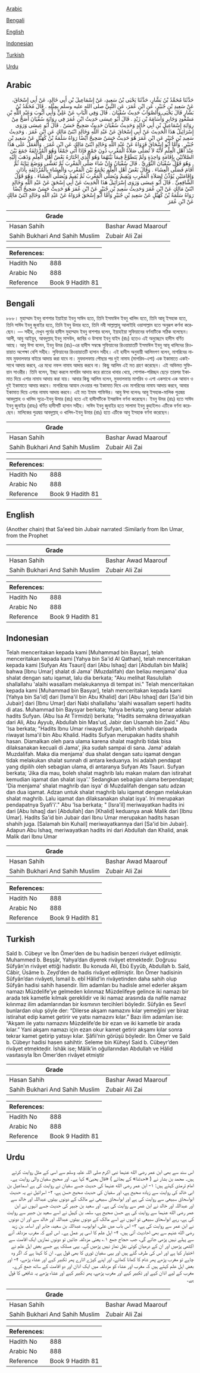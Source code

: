 [Arabic](#arabic)

[Bengali](#bengali)

[English](#english)

[Indonesian](#indonesian)

[Turkish](#turkish)

[Urdu](#urdu)

## Arabic


<div dir="rtl" lang="ar" style={{fontSize:'larger',backgroundColor:'#f8f9fa',padding:20}}>
حَدَّثَنَا مُحَمَّدُ بْنُ بَشَّارٍ، حَدَّثَنَا يَحْيَى بْنُ سَعِيدٍ، عَنْ إِسْمَاعِيلَ بْنِ أَبِي خَالِدٍ، عَنْ أَبِي إِسْحَاقَ، عَنْ سَعِيدِ بْنِ جُبَيْرٍ، عَنِ ابْنِ عُمَرَ، عَنِ النَّبِيِّ صلى الله عليه وسلم بِمِثْلِهِ ‏.‏ قَالَ مُحَمَّدُ بْنُ بَشَّارٍ قَالَ يَحْيَى وَالصَّوَابُ حَدِيثُ سُفْيَانَ ‏.‏ قَالَ وَفِي الْبَابِ عَنْ عَلِيٍّ وَأَبِي أَيُّوبَ وَعَبْدِ اللَّهِ بْنِ مَسْعُودٍ وَجَابِرٍ وَأُسَامَةَ بْنِ زَيْدٍ ‏.‏ قَالَ أَبُو عِيسَى حَدِيثُ ابْنِ عُمَرَ فِي رِوَايَةِ سُفْيَانَ أَصَحُّ مِنْ رِوَايَةِ إِسْمَاعِيلَ بْنِ أَبِي خَالِدٍ وَحَدِيثُ سُفْيَانَ حَدِيثٌ صَحِيحٌ حَسَنٌ ‏.‏ قَالَ أَبُو عِيسَى وَرَوَى إِسْرَائِيلُ هَذَا الْحَدِيثَ عَنْ أَبِي إِسْحَاقَ عَنْ عَبْدِ اللَّهِ وَخَالِدٍ ابْنَىْ مَالِكٍ عَنِ ابْنِ عُمَرَ ‏.‏ وَحَدِيثُ سَعِيدِ بْنِ جُبَيْرٍ عَنِ ابْنِ عُمَرَ هُوَ حَدِيثٌ حَسَنٌ صَحِيحٌ أَيْضًا رَوَاهُ سَلَمَةُ بْنُ كُهَيْلٍ عَنْ سَعِيدِ بْنِ جُبَيْرٍ ‏.‏ وَأَمَّا أَبُو إِسْحَاقَ فَرَوَاهُ عَنْ عَبْدِ اللَّهِ وَخَالِدٍ ابْنَىْ مَالِكٍ عَنِ ابْنِ عُمَرَ ‏.‏ وَالْعَمَلُ عَلَى هَذَا عِنْدَ أَهْلِ الْعِلْمِ لأَنَّهُ لاَ تُصَلَّى صَلاَةُ الْمَغْرِبِ دُونَ جَمْعٍ فَإِذَا أَتَى جَمْعًا وَهُوَ الْمُزْدَلِفَةُ جَمَعَ بَيْنَ الصَّلاَتَيْنِ بِإِقَامَةٍ وَاحِدَةٍ وَلَمْ يَتَطَوَّعْ فِيمَا بَيْنَهُمَا وَهُوَ الَّذِي اخْتَارَهُ بَعْضُ أَهْلِ الْعِلْمِ وَذَهَبَ إِلَيْهِ ‏.‏ وَهُوَ قَوْلُ سُفْيَانَ الثَّوْرِيِّ ‏.‏ قَالَ سُفْيَانُ وَإِنْ شَاءَ صَلَّى الْمَغْرِبَ ثُمَّ تَعَشَّى وَوَضَعَ ثِيَابَهُ ثُمَّ أَقَامَ فَصَلَّى الْعِشَاءَ ‏.‏ وَقَالَ بَعْضُ أَهْلِ الْعِلْمِ يَجْمَعُ بَيْنَ الْمَغْرِبِ وَالْعِشَاءِ بِالْمُزْدَلِفَةِ بِأَذَانٍ وَإِقَامَتَيْنِ يُؤَذِّنُ لِصَلاَةِ الْمَغْرِبِ وَيُقِيمُ وَيُصَلِّي الْمَغْرِبَ ثُمَّ يُقِيمُ وَيُصَلِّي الْعِشَاءَ ‏.‏ وَهُوَ قَوْلُ الشَّافِعِيِّ ‏.‏ قَالَ أَبُو عِيسَى وَرَوَى إِسْرَائِيلُ هَذَا الْحَدِيثَ عَنْ أَبِي إِسْحَقَ عَنْ عَبْدِ اللَّهِ وَخَالِدٍ ابْنَيْ مَالِكٍ عَنْ ابْنِ عُمَرَ وَحَدِيثُ سَعِيدِ بْنِ جُبَيْرٍ عَنْ ابْنِ عُمَرَ هُوَ حَدِيثٌ حَسَنٌ صَحِيحٌ أَيْضًا رَوَاهُ سَلَمَةُ بْنُ كُهَيْلٍ عَنْ سَعِيدِ بْنِ جُبَيْرٍ وَأَمَّا أَبُو إِسْحَقَ فَرَوَاهُ عَنْ عَبْدِ اللَّهِ وَخَالِدٍ ابْنَيْ مَالِكٍ عَنْ ابْنِ عُمَرَ
</div>
<div style={{backgroundColor:'#f8f9fa',padding:20, marginBottom: 10}}><table> <thead> <tr> <th>Grade</th> <th></th> </tr> </thead> <tbody> <tr><td>Hasan Sahih</td><td>Bashar Awad Maarouf</td></tr><tr><td>Sahih Bukhari And Sahih Muslim</td><td>Zubair Ali Zai</td></tr></tbody></table><table> <thead> <tr> <th>References:</th> <th></th> </tr> </thead> <tbody><tr><td>Hadith No</td><td>888</td></tr><tr><td>Arabic No</td><td>888</td></tr><tr><td>Reference</td><td>Book 9 Hadith 81</td></tr></tbody></table></div>

## Bengali


<div dir="ltr" lang="bn" style={{fontSize:'larger',backgroundColor:'#f8f9fa',padding:20}}>
৮৮৮। মুহাম্মাদ ইবনু বাশশার ইয়াইয়া ইবনু সাঈদ হতে, তিনি ইসমাঈল ইবনু খালিদ হতে, তিনি আবূ ইসহাক হতে, তিনি সাঈদ ইবনু জুবাইর হতে, তিনি ইবনু উমার হতে, তিনি নবী সাল্লাল্লাহু আলাইহি ওয়াসাল্লাম হতে অনুরূপ কর্ণনা করেছেন। — সহীহ, দেখুন পূর্বের হাদীস মুহাম্মাদ ইবনু বাশশার বলেন, ইয়াহইয়া সুফিয়ানের বর্ণনাটিকে সঠিক বলেছেন। আলী, আবু আইয়ুব, আবদুল্লাহ্ ইবনু মাসউদ, জাবির ও উসামা ইবনু যাইদ (রাঃ) হতেও এই অনুচ্ছেদে হাদীস বর্ণিত আছে। আবু ঈসা বলেন, ইবনু উমর (রাঃ)-এর হাদীস সম্বন্ধে সুফিয়ানের রিওয়ায়াতটি ইসমাঈল ইবনু আবূ খালিদের রিওয়ায়াত অপেক্ষা বেশি সহীহ। সুফিয়ানের রিওয়ায়াতটি হাসান সহীহ। এই হাদীস অনুযায়ী আলিমগণ বলেন, মাগরিবের নামায মুযদালফার বাইরে আদায় করা যাবে না। মুযদালফায় পৌছার পর দুই নামায (মাগরিব-এশা) এক ইকামাতে একইসাথে আদায় করবে, এর মধ্যে নফল নামায আদায় করবে না। কিছু আলিম এই মত গ্রহণ করেছেন। এই অভিমত সুফিয়ান সাওরীর। তিনি বলেন, ইচ্ছা করলে মাগরিব আদায় করে রাতের খাবার খেয়ে, পোশাক-পরিচ্ছদ ছেড়ে তারপর ইকামাত দিয়ে এশার নামায আদায় করা যায়। আবার কিছু আলিম বলেন, মুযদালফায় মাগরিব ও এশা একসাথে এক আযান ও দুই ইকামাতে আদায় করবে। মাগরিবের আযান দেওয়ার পর ইকামাত দিবে এবং মাগরিবের নামায আদায় করবে, আবার ইকামাত দিয়ে এশার নামায আদায় করবে। এই মত ইমাম শাফিঈর। আবু ঈসা বলেনঃ আবু ইসহাক-মালিক পুত্রদ্বয় আবদুল্লাহ ও খালিদ সূত্রে-ইবনু উমার (রাঃ) হতে এই হাদীসটিকে ইসরাঈল বর্ণনা করেছেন। ইবনু উমর (রাঃ) হতে সাঈদ ইবনু জুবাইর (রাহঃ) বর্ণিত হাদীসটি হাসান সহীহ। সাঈদ ইবনু জুবাইর হতে সালামা ইবনু কুহাইলও এটিকে বর্ণনা করেছেন। মালিকের পুত্রদ্বয় আবদুল্লাহ্ ও খালিদ-ইবনু উমার (রাঃ) হতে এটিকে আবু ইসহাক বর্ণনা করেছেন।
</div>
<div style={{backgroundColor:'#f8f9fa',padding:20, marginBottom: 10}}><table> <thead> <tr> <th>Grade</th> <th></th> </tr> </thead> <tbody> <tr><td>Hasan Sahih</td><td>Bashar Awad Maarouf</td></tr><tr><td>Sahih Bukhari And Sahih Muslim</td><td>Zubair Ali Zai</td></tr></tbody></table><table> <thead> <tr> <th>References:</th> <th></th> </tr> </thead> <tbody><tr><td>Hadith No</td><td>888</td></tr><tr><td>Arabic No</td><td>888</td></tr><tr><td>Reference</td><td>Book 9 Hadith 81</td></tr></tbody></table></div>

## English


<div dir="ltr" lang="en" style={{fontSize:'larger',backgroundColor:'#f8f9fa',padding:20}}>
(Another chain) that Sa'eed bin Jubair narrated :Similarly from Ibn Umar, from the Prophet
</div>
<div style={{backgroundColor:'#f8f9fa',padding:20, marginBottom: 10}}><table> <thead> <tr> <th>Grade</th> <th></th> </tr> </thead> <tbody> <tr><td>Hasan Sahih</td><td>Bashar Awad Maarouf</td></tr><tr><td>Sahih Bukhari And Sahih Muslim</td><td>Zubair Ali Zai</td></tr></tbody></table><table> <thead> <tr> <th>References:</th> <th></th> </tr> </thead> <tbody><tr><td>Hadith No</td><td>888</td></tr><tr><td>Arabic No</td><td>888</td></tr><tr><td>Reference</td><td>Book 9 Hadith 81</td></tr></tbody></table></div>

## Indonesian


<div dir="ltr" lang="id" style={{fontSize:'larger',backgroundColor:'#f8f9fa',padding:20}}>
Telah menceritakan kepada kami [Muhammad bin Baysar], telah menceritakan kepada kami [Yahya bin Sa'id Al Qathan], telah menceritakan kepada kami [Sufyan Ats Tsauri] dari [Abu Ishaq] dari [Abdullah bin Malik] bahwa [Ibnu Umar] shalat di Jama' (Muzdalifah) dan beliau menjama' dua shalat dengan satu iqamat, lalu dia berkata; "Aku melihat Rasulullah shallallahu 'alaihi wasallam melakukannya di tempat ini." Telah menceritakan kepada kami [Muhammad bin Basyar], telah menceritakan kepada kami [Yahya bin Sa'id] dari [Isma'il bin Abu Khalid] dari [Abu Ishaq] dari [Sa'id bin Jubair] dari [Ibnu Umar] dari Nabi shallallahu 'alaihi wasallam seperti hadits di atas. Muhammad bin Baysyar berkata; Yahya berkata; yang benar adalah hadits Sufyan. (Abu Isa At Tirmidzi) berkata; "Hadits semakna diriwayatkan dari Ali, Abu Ayyub, Abdullah bin Mas'ud, Jabir dan Usamah bin Zaid." Abu 'Isa berkata; "Hadits Ibnu Umar riwayat Sufyan, lebih shohih daripada riwayat Isma'il bin Abu Khalid. Hadits Sufyan merupakan hadits shahih hasan. Diamalkan oleh para ulama karena shalat maghrib tidak bisa dilaksanakan kecuali di Jama', jika sudah sampai di sana. Jama' adalah Muzdalifah. Maka dia menjama' dua shalat dengan satu iqamat dengan tidak melakukan shalat sunnah di antara keduanya. Ini adalah pendapat yang dipilih oleh sebagian ulama, di antaranya Sufyan Ats Tsauri. Sufyan berkata; 'Jika dia mau, boleh shalat maghrib lalu makan malam dan istirahat kemudian iqamat dan shalat isya'.' Sedangkan sebagian ulama berpendapat; 'Dia menjama' shalat maghrib dan isya' di Muzdalifah dengan satu adzan dan dua iqamat. Adzan untuk shalat maghrib lalu iqamat dengan melakukan shalat maghrib. Lalu iqamat dan dilaksanakan shalat isya'. Ini merupakan pendapatnya Syafi'i'." Abu 'Isa berkata; " [Isra'il] meriwayatkan hadits ini dari [Abu Ishaq] dari [Abdullah] dan [Khalid] keduanya anak Malik dari [Ibnu Umar]. Hadits Sa'id bin Jubair dari Ibnu Umar merupakan hadits hasan shahih juga. [Salamah bin Kuhail] meriwayatkannya dari [Sa'id bin Jubair]. Adapun Abu Ishaq, meriwayatkan hadits ini dari Abdullah dan Khalid, anak Malik dari Ibnu Umar
</div>
<div style={{backgroundColor:'#f8f9fa',padding:20, marginBottom: 10}}><table> <thead> <tr> <th>Grade</th> <th></th> </tr> </thead> <tbody> <tr><td>Hasan Sahih</td><td>Bashar Awad Maarouf</td></tr><tr><td>Sahih Bukhari And Sahih Muslim</td><td>Zubair Ali Zai</td></tr></tbody></table><table> <thead> <tr> <th>References:</th> <th></th> </tr> </thead> <tbody><tr><td>Hadith No</td><td>888</td></tr><tr><td>Arabic No</td><td>888</td></tr><tr><td>Reference</td><td>Book 9 Hadith 81</td></tr></tbody></table></div>

## Turkish


<div dir="ltr" lang="tr" style={{fontSize:'larger',backgroundColor:'#f8f9fa',padding:20}}>
Saîd b. Cübeyr ve İbn Ömer’den de bu hadisin benzeri rivâyet edilmiştir. Muhammed b. Beşşâr, Yahya’dan diyerek rivâyet etmektedir. Doğrusu Sûfyân’ın rivâyet ettiği hadistir. Bu konuda Ali, Ebû Eyyûb, Abdullah b. Saîd, Câbir, Üsâme b. Zeyd’den de hadis rivâyet edilmiştir. İbn Ömer hadisinin Sûfyân’dan rivâyeti, İsmail b. ebî Hâlid’in rivâyetinden daha sahih olup Sûfyân hadisi sahih hasendir. İlim adamları bu hadisle amel ederler akşam namazı Müzdelife’ye gelmeden kılınmaz Müzdelifeye gelince iki namazı bir arada tek kametle kılmak gereklidir ve iki namaz arasında da nafile namaz kılınmaz ilim adamlarından bir kısmının tercihleri böyledir. Sûfyân es Sevrî bunlardan olup şöyle der: “Dilerse akşam namazını kılar yemeğini yer biraz istirahat edip kamet getirir ve yatsı namazını kılar.” Bazı ilim adamları ise: “Akşam ile yatsı namazını Müzdelife’de bir ezan ve iki kametle bir arada kılar.” Yani akşam namazı için ezan okur kamet getirir akşamı kılar sonra tekrar kamet getirip yatsıyı kılar. Şâfii’nin görüşü böyledir. İbn Ömer ve Saîd b. Cübeyr hadisi hasen sahihtir. Seleme bin Küheyl Said b. Cübeyr’den rivâyet etmektedir. İshâk ise; Mâlik’in oğullarından Abdullah ve Hâlid vasıtasıyla İbn Ömer’den rivâyet etmiştir
</div>
<div style={{backgroundColor:'#f8f9fa',padding:20, marginBottom: 10}}><table> <thead> <tr> <th>Grade</th> <th></th> </tr> </thead> <tbody> <tr><td>Hasan Sahih</td><td>Bashar Awad Maarouf</td></tr><tr><td>Sahih Bukhari And Sahih Muslim</td><td>Zubair Ali Zai</td></tr></tbody></table><table> <thead> <tr> <th>References:</th> <th></th> </tr> </thead> <tbody><tr><td>Hadith No</td><td>888</td></tr><tr><td>Arabic No</td><td>888</td></tr><tr><td>Reference</td><td>Book 9 Hadith 81</td></tr></tbody></table></div>

## Urdu


<div dir="rtl" lang="ur" style={{fontSize:'larger',backgroundColor:'#f8f9fa',padding:20}}>
اس سند سے بھی ابن عمر رضی الله عنہما نبی اکرم صلی اللہ علیہ وسلم سے اسی کے مثل روایت کرتے ہیں۔ محمد بن بشار نے ( «حدثنا» کے بجائے ) «قال یحییٰ» کہا ہے۔ اور صحیح سفیان والی روایت ہے۔ امام ترمذی کہتے ہیں: ۱- ابن عمر رضی الله عنہما کی حدیث جسے سفیان نے روایت کی ہے اسماعیل بن ابی خالد کی روایت سے زیادہ صحیح ہے، اور سفیان کی حدیث صحیح حسن ہے، ۲- اسرائیل نے یہ حدیث ابواسحاق سبیعی سے روایت کی ہے اور ابواسحاق سبیعی نے مالک کے دونوں بیٹوں عبداللہ اور خالد سے اور عبداللہ اور خالد نے ابن عمر سے روایت کی ہے۔ اور سعید بن جبیر کی حدیث جسے انہوں نے ابن عمر رضی الله عنہما سے روایت کی ہے حسن صحیح ہے، سلمہ بن کہیل نے اسے سعید بن جبیر سے روایت کی ہے، رہے ابواسحاق سبیعی تو انہوں نے اسے مالک کے دونوں بیٹوں عبداللہ اور خالد سے اور ان دونوں نے ابن عمر سے روایت کی ہے، ۳- اس باب میں علی، ابوایوب، عبداللہ بن سعید، جابر اور اسامہ بن زید رضی الله عنہم سے بھی احادیث آئی ہیں، ۴- اہل علم کا اسی پر عمل ہے۔ اس لیے کہ مغرب مزدلفہ آنے سے پہلے نہیں پڑھی جائے گی، جب حجاج جمع ۱؎ یعنی مزدلفہ جائیں تو دونوں نمازیں ایک اقامت سے اکٹھی پڑھیں اور ان کے درمیان کوئی نفل نماز نہیں پڑھیں گے۔ یہی مسلک ہے جسے بعض اہل علم نے اختیار کیا ہے اور اس کی طرف گئے ہیں اور یہی سفیان ثوری کا بھی قول ہے۔ ان کا کہنا ہے کہ اگر وہ چاہے تو مغرب پڑھے پھر شام کا کھانا کھائے، اور اپنے کپڑے اتارے پھر تکبیر کہے اور عشاء پڑھے، ۴- اور بعض اہل علم کہتے ہیں کہ مغرب اور عشاء کو مزدلفہ میں ایک اذان اور دو اقامت کے ساتھ جمع کرے۔ مغرب کے لیے اذان کہے اور تکبیر کہے اور مغرب پڑھے، پھر تکبیر کہے اور عشاء پڑھے یہ شافعی کا قول ہے۔
</div>
<div style={{backgroundColor:'#f8f9fa',padding:20, marginBottom: 10}}><table> <thead> <tr> <th>Grade</th> <th></th> </tr> </thead> <tbody> <tr><td>Hasan Sahih</td><td>Bashar Awad Maarouf</td></tr><tr><td>Sahih Bukhari And Sahih Muslim</td><td>Zubair Ali Zai</td></tr></tbody></table><table> <thead> <tr> <th>References:</th> <th></th> </tr> </thead> <tbody><tr><td>Hadith No</td><td>888</td></tr><tr><td>Arabic No</td><td>888</td></tr><tr><td>Reference</td><td>Book 9 Hadith 81</td></tr></tbody></table></div>